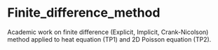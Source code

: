# Finite_difference_method
Academic work on finite difference (Explicit, Implicit, Crank-Nicolson) method applied to heat equation (TP1) and 2D Poisson equation (TP2).
